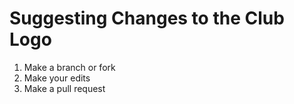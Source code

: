 # Suggesting Changes to the Club Logo
1. Make a branch or fork
2. Make your edits
3. Make a pull request
